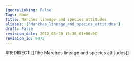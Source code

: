 ```yaml
---
IgnoreLinking: False
Tags: None
Title: Marches lineage and species attitudes
aliases: ['Marches_lineage_and_species_attitudes']
draft: False
revision_date: 2012-08-30 15:38:01+00:00
revision_id: 9475
---
```


#REDIRECT [[The Marches lineage and species attitudes]]